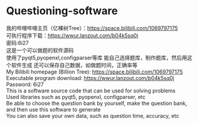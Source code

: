 # Questioning-software
我的哔哩哔哩主页（亿棵树Tree）：https://space.bilibili.com/1069797175  
可执行程序下载：https://wwur.lanzout.com/b04k5sq0j  
密码:6i27  
这是一个可以做题的软件源码  
使用了pyqt5,pyopenxl,configparser等库 
能自己选择题库，制作题库，然后用这个软件生成
还可以保存自己数据，如做题时间，正确率等  
My Bilibili homepage (Billion Tree): https://space.bilibili.com/1069797175  
Executable program download: https://wwur.lanzout.com/b04k5sq0j  
Password: 6i27  
This is a software source code that can be used for solving problems  
Used libraries such as pyqt5, pyopenxl, configparser, etc  
Be able to choose the question bank by yourself, make the question bank, and then use this software to generate  
You can also save your own data, such as question time, accuracy, etc
